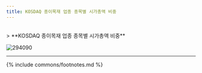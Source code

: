 ```yaml
---
title: KOSDAQ 종이목재 업종 종목별 시가총액 비중
---
```

<br>
> **KOSDAQ 종이목재 업종 종목별 시가총액 비중<a id="pie"></a>**

![294090](images/kosdaq_업종_종이목재_종목.png)

---
{% include commons/footnotes.md %}